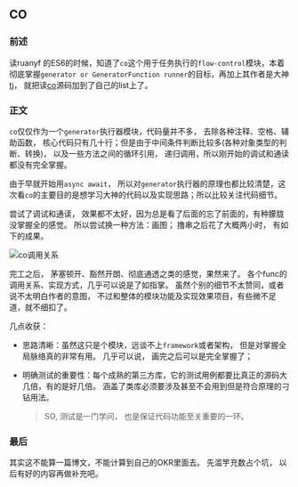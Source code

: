 ## CO

### 前述

读ruanyf 的ES6的时候，知道了`co`这个用于任务执行的`flow-control`模块，本着彻底掌握`generator or GeneratorFunction runner`的目标，再加上其作者是大神[tj](https://github.com/tj)， 就把读[co](https://github.com/tj/co)源码加到了自己的list上了。



### 正文

`co`仅仅作为一个`generator`执行器模块，代码量并不多， 去除各种注释、空格、辅助函数， 核心代码只有几十行；但是由于中间条件判断比较多(各种对象类型的判断、转换)， 以及一些方法之间的循环引用， 递归调用，所以刚开始的调试和通读都没有完全掌握。

由于早就开始用`async await`， 所以对`generator`执行器的原理也都比较清楚，这次看`co`的主要目的是想学习大神的代码以及实现思路；所以比较关注代码细节。 

尝试了调试和通读， 效果都不太好，因为总是看了后面的忘了前面的，有种朦胧没掌握全的感觉。 所以尝试换一种方法：画图； 撸串之后花了大概两小时， 有如下的成果。

![co调用关系](C:\Users\wushuai\Desktop\co\imgs\数据中心.svg)





完工之后， 茅塞顿开、豁然开朗、彻底通透之类的感觉，果然来了。 各个func的调用关系、实现方式，几乎可以说是了如指掌。 虽然个别的细节不太赞同，或者说不太明白作者的意图， 不过和整体的模块功能及实现效果项目，有些微不足道，就不细扣了。 

几点收获：

- 思路清晰：虽然这只是个模块，远谈不上`framework`或者架构， 但是对掌握全局脉络真的非常有用。 几乎可以说， 画完之后可以是完全掌握了；

- 明确测试的重要性：每个成熟的第三方库，它的测试用例都要比真正的源码大几倍，有的是好几倍。 涵盖了类库必须要涉及甚至不会用到但是符合原理的刁钻用法。 

  > SO, 测试是一门学问， 也是保证代码功能至关重要的一环。







### 最后

其实这不能算一篇博文，不能计算到自己的OKR里面去。 先滥竽充数占个坑， 以后有好的内容再做补充吧。 































